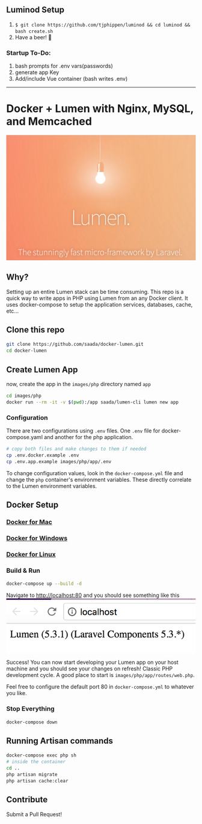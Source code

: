 ## Luminod Setup 

1. `$ git clone https://github.com/tjphippen/luminod && cd luminod && bash create.sh`
2. Have a beer! :beer:


### Startup To-Do:
1. bash prompts for .env vars(passwords)
2. generate app Key
3. Add/include Vue container (bash writes .env)

---

# Docker + Lumen with Nginx, MySQL, and Memcached

![image](Lumen_splash.png)

## Why?

Setting up an entire Lumen stack can be time consuming. This repo is a quick way to write apps in PHP using Lumen from an any Docker client. It uses docker-compose to setup the application services, databases, cache, etc...

## Clone this repo

```bash
git clone https://github.com/saada/docker-lumen.git
cd docker-lumen
```

## Create Lumen App

now, create the app in the `images/php` directory named `app`

```bash
cd images/php
docker run --rm -it -v $(pwd):/app saada/lumen-cli lumen new app
```

### Configuration

There are two configurations using `.env` files. One `.env` file for docker-compose.yaml and another for the php application.

```sh
# copy both files and make changes to them if needed
cp .env.docker.example .env
cp .env.app.example images/php/app/.env
```

To change configuration values, look in the `docker-compose.yml` file and change the `php` container's environment variables. These directly correlate to the Lumen environment variables.

## Docker Setup

### [Docker for Mac](https://docs.docker.com/docker-for-mac/)

### [Docker for Windows](https://docs.docker.com/docker-for-windows/)

### [Docker for Linux](https://docs.docker.com/engine/installation/linux/)

### Build & Run

```bash
docker-compose up --build -d
```

Navigate to [http://localhost:80](http://localhost:80) and you should see something like this
![image](Lumen_browser.png)

Success! You can now start developing your Lumen app on your host machine and you should see your changes on refresh! Classic PHP development cycle. A good place to start is `images/php/app/routes/web.php`.

Feel free to configure the default port 80 in `docker-compose.yml` to whatever you like.

### Stop Everything

```bash
docker-compose down
```

## Running Artisan commands

```sh
docker-compose exec php sh
# inside the container
cd ..
php artisan migrate
php artisan cache:clear
```

## Contribute

Submit a Pull Request!
